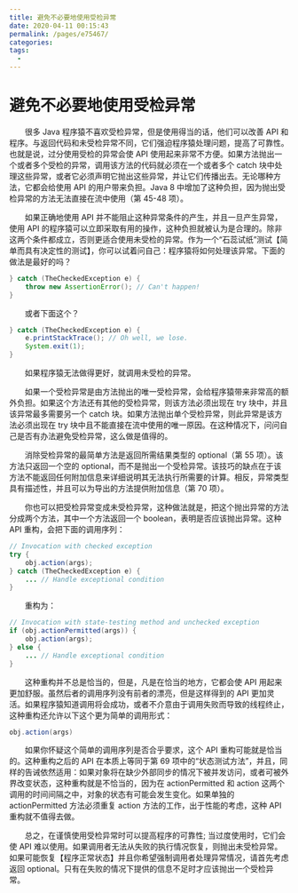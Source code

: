 ```yaml
---
title: 避免不必要地使用受检异常
date: 2020-04-11 00:15:43
permalink: /pages/e75467/
categories:
tags:
  - 
---
```

# 避免不必要地使用受检异常

&emsp;&emsp;很多 Java 程序猿不喜欢受检异常，但是使用得当的话，他们可以改善 API 和程序。与返回代码和未受检异常不同，它们强迫程序猿处理问题，提高了可靠性。也就是说，过分使用受检的异常会使 API 使用起来非常不方便。如果方法抛出一个或者多个受检的异常，调用该方法的代码就必须在一个或者多个 catch 块中处理这些异常，或者它必须声明它抛出这些异常，并让它们传播出去。无论哪种方法，它都会给使用 API 的用户带来负担。Java 8 中增加了这种负担，因为抛出受检异常的方法无法直接在流中使用（第 45-48 项）。

&emsp;&emsp;如果正确地使用 API 并不能阻止这种异常条件的产生，并且一旦产生异常，使用 API 的程序猿可以立即采取有用的操作，这种负担就被认为是合理的。除非这两个条件都成立，否则更适合使用未受检的异常。作为一个“石蕊试纸”测试【简单而具有决定性的测试】，你可以试着问自己：程序猿将如何处理该异常。下面的做法是最好的吗？

```java
} catch (TheCheckedException e) {
    throw new AssertionError(); // Can't happen!
}
```

&emsp;&emsp;或者下面这个？

```java
} catch (TheCheckedException e) {
    e.printStackTrace(); // Oh well, we lose.
    System.exit(1);
}
```

&emsp;&emsp;如果程序猿无法做得更好，就调用未受检的异常。

&emsp;&emsp;如果一个受检异常是由方法抛出的唯一受检异常，会给程序猿带来非常高的额外负担。如果这个方法还有其他的受检异常，则该方法必须出现在 try 块中，并且该异常最多需要另一个 catch 块。如果方法抛出单个受检异常，则此异常是该方法必须出现在 try 块中且不能直接在流中使用的唯一原因。在这种情况下，问问自己是否有办法避免受检异常，这么做是值得的。

&emsp;&emsp;消除受检异常的最简单方法是返回所需结果类型的 optional（第 55 项）。该方法只返回一个空的 optional，而不是抛出一个受检异常。该技巧的缺点在于该方法不能返回任何附加信息来详细说明其无法执行所需要的计算。相反，异常类型具有描述性，并且可以为导出的方法提供附加信息（第 70 项）。

&emsp;&emsp;你也可以把受检异常变成未受检异常，这种做法就是，把这个抛出异常的方法分成两个方法，其中一个方法返回一个 boolean，表明是否应该抛出异常。这种 API 重构，会把下面的调用序列：

```java
// Invocation with checked exception
try {
    obj.action(args);
} catch (TheCheckedException e) {
    ... // Handle exceptional condition
}
```

&emsp;&emsp;重构为：

```java
// Invocation with state-testing method and unchecked exception
if (obj.actionPermitted(args)) {
    obj.action(args);
} else {
    ... // Handle exceptional condition
}
```

&emsp;&emsp;这种重构并不总是恰当的，但是，凡是在恰当的地方，它都会使 API 用起来更加舒服。虽然后者的调用序列没有前者的漂亮，但是这样得到的 API 更加灵活。如果程序猿知道调用将会成功，或者不介意由于调用失败而导致的线程终止，这种重构还允许以下这个更为简单的调用形式：

```java
obj.action(args)
```

&emsp;&emsp;如果你怀疑这个简单的调用序列是否合乎要求，这个 API 重构可能就是恰当的。这种重构之后的 API 在本质上等同于第 69 项中的“状态测试方法”，并且，同样的告诫依然适用：如果对象将在缺少外部同步的情况下被并发访问，或者可被外界改变状态，这种重构就是不恰当的，因为在 actionPermitted 和 action 这两个调用的时间间隔之中，对象的状态有可能会发生变化。如果单独的 actionPermitted 方法必须重复 action 方法的工作，出于性能的考虑，这种 API 重构就不值得去做。

&emsp;&emsp;总之，在谨慎使用受检异常时可以提高程序的可靠性; 当过度使用时，它们会使 API 难以使用。如果调用者无法从失败的执行情况恢复，则抛出未受检异常。如果可能恢复【程序正常状态】并且你希望强制调用者处理异常情况，请首先考虑返回 optional。只有在失败的情况下提供的信息不足时才应该抛出一个受检异常。


